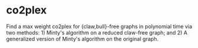 # co2plex
Find a max weight co2plex for {claw,bull}-free graphs in polynomial time via two methods: 1) Minty's algorithm on a reduced claw-free graph; and
2) A generalized version of Minty's algorithm on the original graph.
